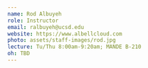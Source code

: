 ```yaml
---
name: Rod Albuyeh
role: Instructor
email: ralbuyeh@ucsd.edu
website: https://www.albellcloud.com
photo: assets/staff-images/rod.jpg
lecture: Tu/Thu 8:00am-9:20am; MANDE B-210
oh: TBD
---
```


